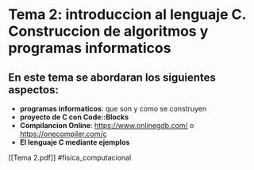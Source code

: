 # Tema 2: introduccion al lenguaje C. Construccion de algoritmos y programas informaticos

## En este tema se abordaran los siguientes aspectos:

 - **programas informaticos**: que son y como se construyen
 - **proyecto de C con Code::Blocks**
 - **Compilancion Online**: https://www.onlinegdb.com/ o https://onecompiler.com/c
 - **El lenguaje C mediante ejemplos**

[[Tema 2.pdf]]
#fisica_computacional
